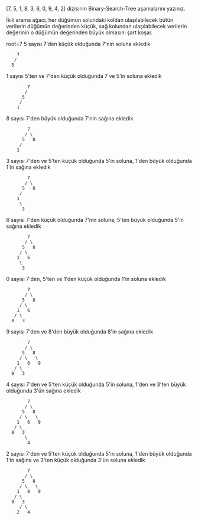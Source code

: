 [7, 5, 1, 8, 3, 6, 0, 9, 4, 2] dizisinin Binary-Search-Tree aşamalarını yazınız.

İkili arama ağacı, her düğümün solundaki koldan ulaşılabilecek bütün verilerin düğümün değerinden küçük, sağ kolundan ulaşılabilecek verilerin değerinin o düğümün değerinden büyük olmasını şart koşar.

root=7
5 sayısı 7'den küçük olduğunda 7'nin soluna ekledik

        7
       / 
      5

1 sayısı 5'ten ve 7'den küçük olduğunda 7 ve 5'in soluna ekledik

            7
           /
          5
         /
        1

8 sayısı 7'den büyük olduğunda 7'nin sağına ekledik

            7
           / \
          5   8
         /
        1

3 sayısı 7'den ve 5'ten küçük olduğunda 5'in soluna, 1'den büyük olduğunda 1'in sağına ekledik

            7
           / \
          5   8
         /
        1
         \
          3

6 sayısı 7'den küçük olduğunda 7'nin soluna, 5'ten büyük olduğunda 5'in sağına ekledik

            7
           / \
          5   8
         / \
        1   6
         \
          3

0 sayısı 7'den, 5'ten ve 1'den küçük olduğunda 1'in soluna ekledik

            7
           / \
          5   8
         / \
        1   6
       / \
      0   3

9 sayısı 7'den ve 8'den büyük olduğunda 8'in sağına ekledik

            7
           / \
          5   8
         / \   \
        1   6   9
       / \
      0   3

4 sayısı 7'den ve 5'ten küçük olduğunda 5'in soluna, 1'den ve 3'ten büyük olduğunda 3'ün sağına ekledik

            7
           / \
          5   8
         / \   \
        1   6   9
       / \
      0   3
           \
            4

2 sayısı 7'den ve 5'ten küçük olduğunda 5'in soluna, 1'den büyük olduğunda 1'in sağına ve 3'ten küçük olduğunda 3'ün soluna ekledik

            7
           / \
          5   8
         / \   \
        1   6   9
       / \
      0   3
         / \
        2   4